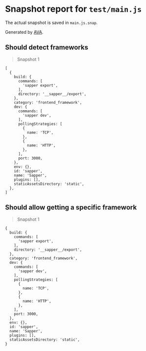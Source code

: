 # Snapshot report for `test/main.js`

The actual snapshot is saved in `main.js.snap`.

Generated by [AVA](https://avajs.dev).

## Should detect frameworks

> Snapshot 1

    [
      {
        build: {
          commands: [
            'sapper export',
          ],
          directory: '__sapper__/export',
        },
        category: 'frontend_framework',
        dev: {
          commands: [
            'sapper dev',
          ],
          pollingStrategies: [
            {
              name: 'TCP',
            },
            {
              name: 'HTTP',
            },
          ],
          port: 3000,
        },
        env: {},
        id: 'sapper',
        name: 'Sapper',
        plugins: [],
        staticAssetsDirectory: 'static',
      },
    ]

## Should allow getting a specific framework

> Snapshot 1

    {
      build: {
        commands: [
          'sapper export',
        ],
        directory: '__sapper__/export',
      },
      category: 'frontend_framework',
      dev: {
        commands: [
          'sapper dev',
        ],
        pollingStrategies: [
          {
            name: 'TCP',
          },
          {
            name: 'HTTP',
          },
        ],
        port: 3000,
      },
      env: {},
      id: 'sapper',
      name: 'Sapper',
      plugins: [],
      staticAssetsDirectory: 'static',
    }
